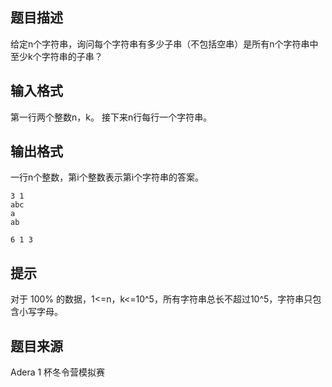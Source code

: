 


## 题目描述
给定n个字符串，询问每个字符串有多少子串（不包括空串）是所有n个字符串中至少k个字符串的子串？
## 输入格式
第一行两个整数n，k。
接下来n行每行一个字符串。
## 输出格式
一行n个整数，第i个整数表示第i个字符串的答案。

```input1
3 1
abc
a
ab

```

```output1
6 1 3
```

## 提示
对于 100% 的数据，1<=n，k<=10^5，所有字符串总长不超过10^5，字符串只包含小写字母。
## 题目来源
Adera 1 杯冬令营模拟赛


